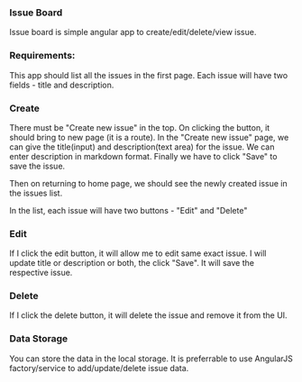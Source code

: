 ### Issue Board

Issue board is simple angular app to create/edit/delete/view issue.

### Requirements:

This app should list all the issues in the first page. Each issue will have two
fields - title and description.

### Create

There must be "Create new issue" in the top. On clicking the button, it should bring to new page (it is a route). In the "Create new issue" page, we can give the title(input) and description(text area) for the issue.
We can enter description in markdown format. Finally we have to click "Save" to save the issue.

Then on returning to home page, we should see the newly created issue in the issues list.

In the list, each issue will have two buttons - "Edit" and "Delete"

### Edit

If I click the edit button, it will allow me to edit same exact issue.
I will update title or description or both, the click "Save". It will save the respective issue.

### Delete

If I click the delete button, it will delete the issue and remove it from the UI.

### Data Storage

You can store the data in the local storage. It is preferrable to use AngularJS factory/service to add/update/delete issue data.
